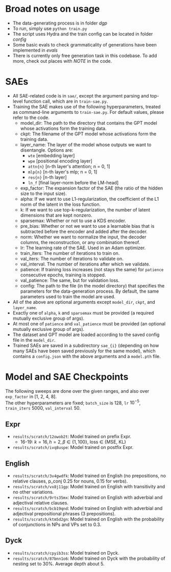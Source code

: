# Broad notes on usage

- The data-generating process is in folder *dgp*
- To run, simply use `python train.py` 
- The script uses Hydra and the train config can be located in folder *config*
- Some basic evals to check grammaticality of generations have been implemented in *evals*
- There is currently only free generation task in this codebase. To add more, check out places with *NOTE* in the code.

# SAEs
- All SAE-related code is in `sae/`, except the argument parsing and top-level function call, which are in `train-sae.py`.
- Training the SAE makes use of the following hyperparameters, treated as command-line arguments to `train-sae.py`. For default values, please refer to the code.
    - model_dir: The path to the directory that contains the GPT model whose activations form the training data.
    - ckpt: The filename of the GPT model whose activations form the training data.
    - layer_name: The layer of the model whose outputs we want to disentangle. Options are:
        - `wte` [embedding layer]
        - `wpe` [positional encoding layer]
        - `attn{n}` [n-th layer's attention; n = 0, 1]
        - `mlp{n}` [n-th layer's mlp; n = 0, 1]
        - `res{n}` [n-th layer]
        - `ln_f` [final layer-norm before the LM-head]
    - exp_factor: The expansion factor of the SAE (the ratio of the hidden size to the input size).
    - alpha: If we want to use L1-regularization, the coefficient of the L1 norm of the latent in the loss function.
    - k: If we want to use top-k-regularization, the number of latent dimensions that are kept nonzero.
    - sparsemax: Whether or not to use a KDS encoder.
    - pre_bias: Whether or not we want to use a learnable bias that is subtracted before the encoder and added after the decoder.
    - norm: Whether we want to normalize the input, the decoder columns, the reconstruction, or any combination thereof.
    - lr: The learning rate of the SAE. Used in an Adam optimizer.
    - train_iters: The number of iterations to train on.
    - val_iters: The number of iterations to validate on.
    - val_interval. The number of iterations after which we validate.
    - patience: If training loss increases (not stays the same) for `patience` consecutive epochs, training is stopped.
    - val_patience: The same, but for validation loss.
    - config: The path to the file (in the model directory) that specifies the parameters for the data-generation process. By default, the same parameters used to train the model are used.
- All of the above are optional arguments except `model_dir`, `ckpt`, and `layer_name`.
- Exactly one of `alpha`, `k` and `sparsemax` must be provided (a required mutually exclusive group of args).
- At most one of `patience` and `val_patience` must be provided (an optional mutually exclusive group of args).
- The dataset and GPT model are loaded according to the saved config file in the `model_dir`.
- Trained SAEs are saved in a subdirectory `sae_{i}` (depending on how many SAEs have been saved previously for the same model), which contains a `config.json` with the above arguments and a `model.pth` file.

# Model and SAE Checkpoints
The following sweeps are done over the given ranges, and also over `exp_factor` in [1, 2, 4, 8].  
The other hyperparameters are fixed; `batch_size` is 128, `lr` $10^{-5}$, `train_iters` 5000, `val_interval` 50.

## Expr
- `results/scratch/12owob2t`: Model trained on prefix Expr.
    - 16-19: $k=16, h=2, \beta \in \{1, 100\}$, loss $\in$ {MSE, KL}
- `results/scratch/ivq8uspe`: Model trained on postfix Expr.

## English
- `results/scratch/3v4gwdfk`: Model trained on English (no prepositions, no relative clauses, p_conj 0.25 for nouns, 0.15 for verbs).
- `results/scratch/vx8j11gp`: Model trained on English with transitivity and no other variations.
- `results/scratch/9rts35mx`: Model trained on English with adverbial and adjectival relative clauses.
- `results/scratch/bcb19qnd`: Model trained on English with adverbial and adjectival prepositional phrases (3 prepositions).
- `results/scratch/ktm5d2gn`: Model trained on English with the probability of conjunctions in NPs and VPs set to 0.3.

## Dyck
- `results/scratch/cpyib3ss`: Model trained on Dyck.
- `results/scratch/87bnn1o6`: Model trained on Dyck with the probability of nesting set to 30%. Average depth about 5.
